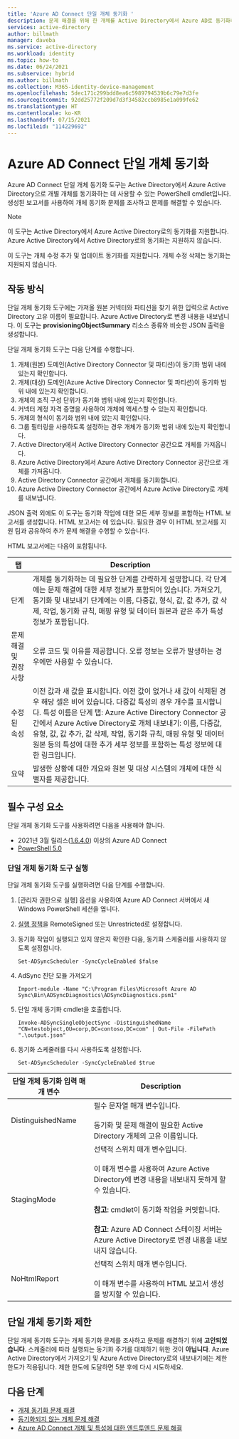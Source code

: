 ```yaml
---
title: 'Azure AD Connect 단일 개체 동기화 '
description: 문제 해결을 위해 한 개체를 Active Directory에서 Azure AD로 동기화하는 방법을 알아봅니다.
services: active-directory
author: billmath
manager: daveba
ms.service: active-directory
ms.workload: identity
ms.topic: how-to
ms.date: 06/24/2021
ms.subservice: hybrid
ms.author: billmath
ms.collection: M365-identity-device-management
ms.openlocfilehash: 5dec171c299bdd8ea6c5989794539b6c79e7d3fe
ms.sourcegitcommit: 92dd25772f209d7d3f34582ccb8985e1a099fe62
ms.translationtype: HT
ms.contentlocale: ko-KR
ms.lasthandoff: 07/15/2021
ms.locfileid: "114229692"
---
```

# <a name="azure-ad-connect-single-object-sync"></a>Azure AD Connect 단일 개체 동기화 

Azure AD Connect 단일 개체 동기화 도구는 Active Directory에서 Azure Active Directory으로 개별 개체를 동기화하는 데 사용할 수 있는 PowerShell cmdlet입니다. 생성된 보고서를 사용하여 개체 동기화 문제를 조사하고 문제를 해결할 수 있습니다. 

> [!NOTE]
> 이 도구는 Active Directory에서 Azure Active Directory로의 동기화를 지원합니다. Azure Active Directory에서 Active Directory로의 동기화는 지원하지 않습니다. 
>
> 이 도구는 개체 수정 추가 및 업데이트 동기화를 지원합니다. 개체 수정 삭제는 동기화는 지원되지 않습니다. 

## <a name="how-it-works"></a>작동 방식
단일 개체 동기화 도구에는 가져올 원본 커넥터와 파티션을 찾기 위한 입력으로 Active Directory 고유 이름이 필요합니다. Azure Active Directory로 변경 내용을 내보냅니다. 이 도구는 **provisioningObjectSummary** 리소스 종류와 비슷한 JSON 출력을 생성합니다. 

단일 개체 동기화 도구는 다음 단계를 수행합니다. 

 1. 개체(원본) 도메인(Active Directory Connector 및 파티션)이 동기화 범위 내에 있는지 확인합니다. 
 2. 개체(대상) 도메인(Azure Active Directory Connector 및 파티션)이 동기화 범위 내에 있는지 확인합니다. 
 3. 개체의 조직 구성 단위가 동기화 범위 내에 있는지 확인합니다. 
 4. 커넥터 계정 자격 증명을 사용하여 개체에 액세스할 수 있는지 확인합니다. 
 5. 개체의 형식이 동기화 범위 내에 있는지 확인합니다. 
 6. 그룹 필터링을 사용하도록 설정하는 경우 개체가 동기화 범위 내에 있는지 확인합니다. 
 7. Active Directory에서 Active Directory Connector 공간으로 개체를 가져옵니다. 
 8. Azure Active Directory에서 Azure Active Directory Connector 공간으로 개체를 가져옵니다. 
 9. Active Directory Connector 공간에서 개체를 동기화합니다. 
 10. Azure Active Directory Connector 공간에서 Azure Active Directory로 개체를 내보냅니다. 

JSON 출력 외에도 이 도구는 동기화 작업에 대한 모든 세부 정보를 포함하는 HTML 보고서를 생성합니다. HTML 보고서는 **<date>** 에 있습니다. 필요한 경우 이 HTML 보고서를 지원 팀과 공유하여 추가 문제 해결을 수행할 수 있습니다. 

HTML 보고서에는 다음이 포함됩니다. 

|탭|Description|
|-----|-----|
|단계|개체를 동기화하는 데 필요한 단계를 간략하게 설명합니다. 각 단계에는 문제 해결에 대한 세부 정보가 포함되어 있습니다. 가져오기, 동기화 및 내보내기 단계에는 이름, 다중값, 형식, 값, 값 추가, 값 삭제, 작업, 동기화 규칙, 매핑 유형 및 데이터 원본과 같은 추가 특성 정보가 포함됩니다.| 
|문제 해결 및 권장 사항|오류 코드 및 이유를 제공합니다. 오류 정보는 오류가 발생하는 경우에만 사용할 수 있습니다.| 
|수정된 속성|이전 값과 새 값을 표시합니다. 이전 값이 없거나 새 값이 삭제된 경우 해당 셀은 비어 있습니다. 다중값 특성의 경우 개수를 표시합니다. 특성 이름은 단계 탭: Azure Active Directory Connector 공간에서 Azure Active Directory로 개체 내보내기: 이름, 다중값, 유형, 값, 값 추가, 값 삭제, 작업, 동기화 규칙, 매핑 유형 및 데이터 원본 등의 특성에 대한 추가 세부 정보를 포함하는 특성 정보에 대한 링크입니다.| 
|요약|발생한 상황에 대한 개요와 원본 및 대상 시스템의 개체에 대한 식별자를 제공합니다.| 

## <a name="prerequisites"></a>필수 구성 요소 

단일 개체 동기화 도구를 사용하려면 다음을 사용해야 합니다.  
 - 2021년 3월 릴리스([1.6.4.0](reference-connect-version-history.md#1640)) 이상의 Azure AD Connect
 -  [PowerShell 5.0](/powershell/scripting/windows-powershell/whats-new/what-s-new-in-windows-powershell-50?view=powershell-7.1)

### <a name="run-the-single-object-sync-tool"></a>단일 개체 동기화 도구 실행 

단일 개체 동기화 도구를 실행하려면 다음 단계를 수행합니다. 

 1. [관리자 권한으로 실행] 옵션을 사용하여 Azure AD Connect 서버에서 새 Windows PowerShell 세션을 엽니다. 

 2. [실행 정책](/powershell/module/microsoft.powershell.security/set-executionpolicy)을 RemoteSigned 또는 Unrestricted로 설정합니다. 

 3. 동기화 작업이 실행되고 있지 않은지 확인한 다음, 동기화 스케줄러를 사용하지 않도록 설정합니다. 

     `Set-ADSyncScheduler -SyncCycleEnabled $false` 

 4. AdSync 진단 모듈 가져오기 

     `Import-module -Name "C:\Program Files\Microsoft Azure AD Sync\Bin\ADSyncDiagnostics\ADSyncDiagnostics.psm1"` 

 5. 단일 개체 동기화 cmdlet을 호출합니다. 

     `Invoke-ADSyncSingleObjectSync -DistinguishedName "CN=testobject,OU=corp,DC=contoso,DC=com" | Out-File -FilePath ".\output.json"` 

 6. 동기화 스케줄러를 다시 사용하도록 설정합니다. 

     `Set-ADSyncScheduler -SyncCycleEnabled $true`

|단일 개체 동기화 입력 매개 변수|Description| 
|-----|----|
|DistinguishedName|필수 문자열 매개 변수입니다. </br></br>동기화 및 문제 해결이 필요한 Active Directory 개체의 고유 이름입니다.| 
|StagingMode|선택적 스위치 매개 변수입니다.</br></br>이 매개 변수를 사용하여 Azure Active Directory에 변경 내용을 내보내지 못하게 할 수 있습니다.</br></br>**참고**: cmdlet이 동기화 작업을 커밋합니다. </br></br>**참고**: Azure AD Connect 스테이징 서버는 Azure Active Directory로 변경 내용을 내보내지 않습니다.|
|NoHtmlReport|선택적 스위치 매개 변수입니다.</br></br>이 매개 변수를 사용하여 HTML 보고서 생성을 방지할 수 있습니다. 

## <a name="single-object-sync-throttling"></a>단일 개체 동기화 제한 

단일 개체 동기화 도구는 개체 동기화 문제를 조사하고 문제를 해결하기 위해 **고안되었습니다**. 스케줄러에 따라 실행되는 동기화 주기를 대체하기 위한 것이 **아닙니다**. Azure Active Directory에서 가져오기 및 Azure Active Directory로의 내보내기에는 제한 한도가 적용됩니다. 제한 한도에 도달하면 5분 후에 다시 시도하세요. 

## <a name="next-steps"></a>다음 단계
- [개체 동기화 문제 해결](tshoot-connect-objectsync.md)
- [동기화되지 않는 개체 문제 해결](tshoot-connect-object-not-syncing.md)
- [Azure AD Connect 개체 및 특성에 대한 엔드투엔드 문제 해결](/troubleshoot/azure/active-directory/troubleshoot-aad-connect-objects-attributes)